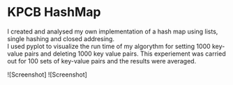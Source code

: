 # KPCB HashMap
I created and analysed my own implementation of a hash map using lists, single hashing and closed addresing. <br />
I used pyplot to visualize the run time of my algorythm for setting 1000 key-value pairs and deleting 1000 key value pairs. 
This experiement was carried out for 100 sets of key-value pairs and the results were averaged. 

![Screenshot] 
![Screenshot] 

